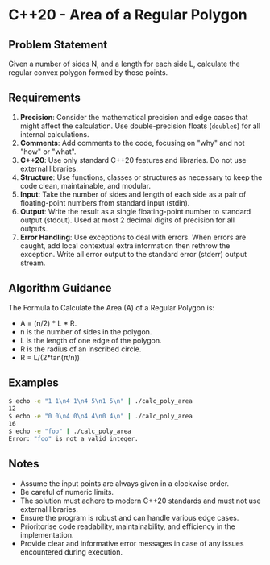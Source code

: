 # C++20 - Area of a Regular Polygon

## Problem Statement

Given a number of sides N, and a length for each side L, calculate the regular convex polygon formed by those points.

## Requirements

1. **Precision**: Consider the mathematical precision and edge cases that might affect the calculation. Use double-precision floats (`double`s) for all internal calculations.
1. **Comments**: Add comments to the code, focusing on "why" and not "how" or "what".
1. **C++20**: Use only standard C++20 features and libraries. Do not use external libraries.
1. **Structure**: Use functions, classes or structures as necessary to keep the code clean, maintainable, and modular.
1. **Input**: Take the number of sides and length of each side as a pair of floating-point numbers from standard input (stdin).
1. **Output**: Write the result as a single floating-point number to standard output (stdout). Used at most 2 decimal digits of precision for all outputs.
1. **Error Handling**: Use exceptions to deal with errors. When errors are caught, add local contextual extra information then rethrow the exception. Write all error output to the standard error (stderr) output stream.

## Algorithm Guidance

The Formula to Calculate the Area (A) of a Regular Polygon is:
* A = (n/2) \* L \* R. 
* n is the number of sides in the polygon. 
* L is the length of one edge of the polygon.
* R is the radius of an inscribed circle. 
 * R = L/(2\*tan(π/n))

## Examples

```bash
$ echo -e "1 1\n4 1\n4 5\n1 5\n" | ./calc_poly_area
12
$ echo -e "0 0\n4 0\n4 4\n0 4\n" | ./calc_poly_area
16
$ echo -e "foo" | ./calc_poly_area
Error: "foo" is not a valid integer.
```

## Notes

* Assume  the input points are always given in a clockwise order.
* Be careful of numeric limits.
* The solution must adhere to modern C++20 standards and must not use external libraries.
* Ensure the program is robust and can handle various edge cases.
* Prioritorise code readability, maintainability, and efficiency in the implementation.
* Provide clear and informative error messages in case of any issues encountered during execution.

